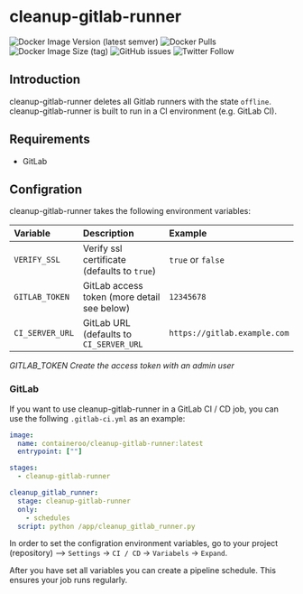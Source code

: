 # cleanup-gitlab-runner

![Docker Image Version (latest semver)](https://img.shields.io/docker/v/containeroo/cleanup-gitlab-runner?style=flat-square)
![Docker Pulls](https://img.shields.io/docker/pulls/containeroo/cleanup-gitlab-runner?style=flat-square)
![Docker Image Size (tag)](https://img.shields.io/docker/image-size/containeroo/cleanup-gitlab-runner/latest?style=flat-square)
![GitHub issues](https://img.shields.io/github/issues/containeroo/cleanup-gitlab-runner?style=flat-square)
![Twitter Follow](https://img.shields.io/twitter/follow/containeroo?style=social)

## Introduction

cleanup-gitlab-runner deletes all Gitlab runners with the state `offline`.
cleanup-gitlab-runner is built to run in a CI environment (e.g. GitLab CI).

## Requirements

- GitLab

## Configration

cleanup-gitlab-runner takes the following environment variables:

| Variable        | Description                                 | Example                      |
| :-------------- | :------------------------------------------ | :--------------------------- |
| `VERIFY_SSL`    | Verify ssl certificate (defaults to `true`) | `true` or `false`            |
| `GITLAB_TOKEN`  | GitLab access token (more detail see below) | `12345678`                   |
| `CI_SERVER_URL` | GitLab URL (defaults to `CI_SERVER_URL`     | `https://gitlab.example.com` |

*GITLAB_TOKEN*
*Create the access token with an admin user*

### GitLab

If you want to use cleanup-gitlab-runner in a GitLab CI / CD job, you can use the follwing `.gitlab-ci.yml` as an example:

```yaml
image:
  name: containeroo/cleanup-gitlab-runner:latest
  entrypoint: [""]

stages:
  - cleanup-gitlab-runner

cleanup_gitlab_runner:
  stage: cleanup-gitlab-runner
  only:
    - schedules
  script: python /app/cleanup_gitlab_runner.py
```

In order to set the configration environment variables, go to your project (repository) -->  `Settings` -> `CI / CD` -> `Variabels` -> `Expand`.

After you have set all variables you can create a pipeline schedule. This ensures your job runs regularly.
